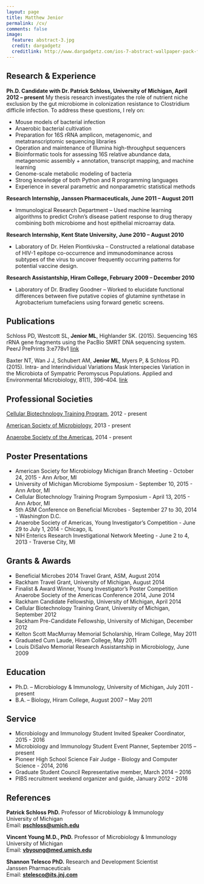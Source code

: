 ```yaml
---
layout: page
title: Matthew Jenior
permalink: /cv/
comments: false
image:
  feature: abstract-3.jpg
  credit: dargadgetz
  creditlink: http://www.dargadgetz.com/ios-7-abstract-wallpaper-pack-for-iphone-5-and-ipod-touch-retina/
---
```

   
   
Research & Experience
---------------------

**Ph.D. Candidate with Dr. Patrick Schloss, University of Michigan, April 2012 – present**
My thesis research investigates the role of nutrient niche exclusion by the gut microbiome in 
colonization resistance to Clostridium difficile infection.  To address these questions, I rely on:

- Mouse models of bacterial infection
- Anaerobic bacterial cultivation
- Preparation for 16S rRNA amplicon, metagenomic, and metatranscriptomic sequencing libraries
- Operation and maintenance of Illumina high-throughput sequencers
- Bioinformatic tools for assessing 16S relative abundance data, metagenomic assembly + annotation, transcript mapping, and machine learning
- Genome-scale metabolic modeling of bacteria
- Strong knowledge of both Python and R programming languages
- Experience in several parametric and nonparametric statistical methods

**Research Internship, Janssen Pharmaceuticals, June 2011 – August 2011**

- Immunological Research Department – Used machine learning algorithms to predict Crohn’s disease patient response to drug therapy combining both microbiome and host epithelial microarray data.

**Research Internship, Kent State University, June 2010 – August 2010**

- Laboratory of Dr. Helen Piontkivska – Constructed a relational database of HIV-1 epitope co-occurrence and immunodominance across subtypes of the virus to uncover frequently occurring patterns for potential vaccine design.

**Research Assistantship, Hiram College, February 2009 – December 2010**

- Laboratory of Dr. Bradley Goodner – Worked to elucidate functional differences between five putative copies of glutamine synthetase in Agrobacterium tumefaciens using forward genetic screens.


Publications
------------

Schloss PD, Westcott SL, **Jenior ML**, Highlander SK. (2015). Sequencing 16S rRNA gene fragments using the PacBio SMRT DNA sequencing system. PeerJ PrePrints 3:e778v1 [link](https://dx.doi.org/10.7287/peerj.preprints.778v1)

Baxter NT, Wan J J, Schubert AM, **Jenior ML**, Myers P, & Schloss PD. (2015). Intra- and Interindividual Variations Mask Interspecies Variation in the Microbiota of Sympatric Peromyscus Populations. Applied and Environmental Microbiology, 81(1), 396–404. [link](http://aem.asm.org/content/81/1/396.abstract)


Professional Societies
----------------------

[Cellular Biotechnology Training Program](http://cbtp.engin.umich.edu/), 2012 - present

[American Society of Microbiology](http://www.asm.org/), 2013 - present

[Anaerobe Society of the Americas](http://www.anaerobe.org/), 2014 - present



Poster Presentations
--------------------

- American Society for Microbiology Michigan Branch Meeting - October 24, 2015 - Ann Arbor, MI
- University of Michigan Microbiome Symposium - September 10, 2015 - Ann Arbor, MI
- Cellular Biotechnology Training Program Symposium - April 13, 2015 - Ann Arbor, MI
- 5th ASM Conference on Beneficial Microbes - September 27 to 30, 2014 - Washington D.C.
- Anaerobe Society of Americas, Young Investigator’s Competition - June 29 to July 1, 2014 - Chicago, IL
- NIH Enterics Research Investigational Network Meeting - June 2 to 4, 2013 - Traverse City, MI


Grants & Awards
---------------

- Beneficial Microbes 2014 Travel Grant, ASM, August 2014
- Rackham Travel Grant, University of Michigan, August 2014
- Finalist & Award Winner, Young Investigator’s Poster Competition Anaerobe Society of the Americas Conference 2014, June 2014
- Rackham Candidate Fellowship, University of Michigan, April 2014
- Cellular Biotechnology Training Grant, University of Michigan, September 2012
- Rackham Pre-Candidate Fellowship, University of Michigan, December 2012
- Kelton Scott MacMurray Memorial Scholarship, Hiram College, May 2011
- Graduated Cum Laude, Hiram College, May 2011
- Louis DiSalvo Memorial Research Assistantship in Microbiology, June 2009


Education
---------

- Ph.D. – Microbiology & Immunology, University of Michigan, July 2011 - present
- B.A. – Biology, Hiram College, August 2007 – May 2011


Service
-------

- Microbiology and Immunology Student Invited Speaker Coordinator, 2015 - 2016
- Microbiology and Immunology Student Event Planner, September 2015 – present
- Pioneer High School Science Fair Judge - Biology and Computer Science - 2014, 2016
- Graduate Student Council Representative member, March 2014 – 2016
- PIBS recruitment weekend organizer and guide, January 2012 - 2016


References
----------

**Patrick Schloss PhD.**
Professor of Microbiology & Immunology   
University of Michigan   
Email: **pschloss@umich.edu**

**Vincent Young M.D., PhD.**
Professor of Microbiology & Immunology   
University of Michigan   
Email: **vbyoung@med.umich.edu**

**Shannon Telesco PhD.**
Research and Development Scientist   
Janssen Pharmaceuticals   
Email:  **stelesco@its.jnj.com**

